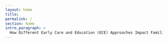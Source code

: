 ```yaml
---
layout: home
title:  
permalink: /
section: home
intro_paragraph: >
  How Different Early Care and Education (ECE) Approaches Impact Families with Young Children
---
```

